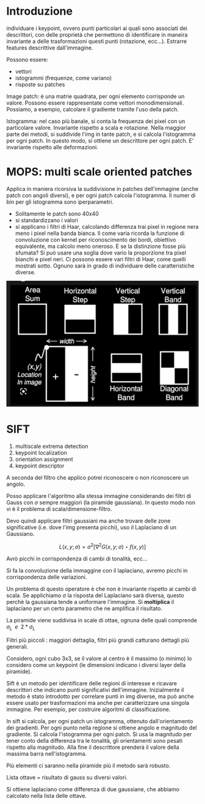 # Introduzione

individuare i keypoint, ovvero punti particolari ai quali sono associati dei descrittori, con delle proprietà che permettono di identificare in maneira invariante a delle trasformazioni questi punti (rotazione, ecc...). Estrarre features descrittive dall'immagine.

Possono essere:
- vettori
- istogrammi (frequenze, come variano)
- risposte su patches

Image patch: è una matrie quadrata, per ogni elemento corrisponde un valore. Possono essere rappresentate come vettori monodimensionali. Possiamo, a esempio, calcolare il gradiente tramite l'uso della patch.

Istogramma: nel caso più banale, si conta la frequenza dei pixel con un particolare valore. Invariante rispetto a scala e rotazione. Nella maggior parte dei metodi, si suddivide l'img in tante patch, e si calcola l'istogramma per ogni patch. In questo modo, si ottiene un descrittore per ogni patch. E' invariante rispetto alle deformazioni. 

# MOPS: multi scale oriented patches

Applica in maniera ricorsiva la suddivisione in patches dell'immagine (anche patch con angoli diversi), e per ogni patch calcola 
l'istogramma. Il numer di bin per gli istogramma sono iperparametri.

- Solitamente le patch sono 40x40
- si standardizzano i valori
- si applicano i filtri di Haar, calcolando differenza trai pixel in regione nera meno i pixel nella banda bianca. Il come varia ricorda la funzione di convoluzione con kernel per riconoscimento dei bordi, obiettivo equivalente, ma calcolo meno oneroso. E se la distinzione fosse più sfumata? Si può usare una soglia dove vario la proporzione tra pixel bianchi e pixel neri. Ci possono essere vari filtri di Haar, come quelli mostrati sotto. Ognuno sarà in grado di individuare delle caratteristiche diverse.

![](imgs/haar.png)

# SIFT

1. multiscale extrema detection
2. keypoint localization
3. orientation assignment
4. keypoint descriptor

A seconda del filtro che applico potrei riconoscere o non riconoscere un angolo.

Posso applicare l'algoritmo alla stessa immagine considerando dei filtri di Gauss con $\sigma$ sempre maggiori (la piramide gaussiana). In questo modo non vi è il problema di scala/dimensione-filtro. 

Devo quindi applicare filtri gaussiani ma anche trovare delle zone significative (i.e. dove l'img presenta picchi), uso il Laplaciano di un Gaussiano.

$$L(x,y;\sigma) = \sigma^2[\nabla^2 G(x,y;\sigma) \star f(x,y)]$$

Avrò picchi in corrispondenza di cambi di tonalità, ecc... 

Si fa la convoluzione della immaggine con il laplaciano, avremo picchi in corrispondenza delle variazioni. 

Un problema di questo operatore è che non è invariante rispetto ai cambi di scala. Se applichiamo $\sigma$ la risposta del Laplaciano sarà diversa, questo perchè la gaussiana tende a uniformare l'immagine. Si **moltiplica** il laplaciano per un certo parametro che ne amplifica il risultato.

La piramide viene suddivisa in scale di ottae, ognuna delle quali comprende $\sigma_L \;\;e \;\; 2*\sigma_L$

Filtri più piccoli : maggiori dettaglia, filtri più grandi catturano dettagli più generali. 

Considero, ogni cubo 3x3, se il valore al centro è il massimo (o minimo) lo considero come un keypoint (le dimensioni indicano i diversi layer della piramide).

Sift è un metodo per identificare delle regioni di interesse e ricavare descrittori che indicano punti significativi dell'immagine. Inizialmente il metodo è stato introdotto per correlare punti in img diverse, ma può anche essere usato per trasformazioni ma anche per caratterizzare una singola immagine. Per esempio, per costruire algoritmi di classificazione. 


In sift si calcola, per ogni patch un istogramma, ottenuto dall'orientamento dei gradienti. Per ogni punto nella regione si ottiene angolo e magnitudo del gradiente. Si calcola l'istogramma per ogni patch. Si usa la magnitudo per tener conto della differenza tra le tonalità, gli orientamenti sono pesati rispetto alla magnitudo. Alla fine il descrittore prenderà il valore della massima barra nell'istogramma.

Più elementi ci saranno nella piramide più il metodo sarà robusto.


Lista ottave = risultato di gauss su diversi valori.

Si ottiene laplaciano come differenza di due gaussiane, che abbiamo calcolato nella lista delle ottave.